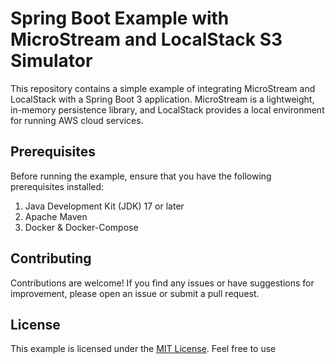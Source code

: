 # Spring Boot Example with MicroStream and LocalStack S3 Simulator

This repository contains a simple example of integrating MicroStream and LocalStack with a Spring Boot 3 application. MicroStream is a lightweight, in-memory persistence library, and LocalStack provides a local environment for running AWS cloud services.

## Prerequisites

Before running the example, ensure that you have the following prerequisites installed:

1. Java Development Kit (JDK) 17 or later
2. Apache Maven
3. Docker & Docker-Compose

## Contributing

Contributions are welcome! If you find any issues or have suggestions for improvement, please open an issue or submit a pull request.

## License

This example is licensed under the [MIT License](LICENSE). Feel free to use
